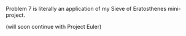 Problem 7 is literally an application of my Sieve of Eratosthenes mini-project.

(will soon continue with Project Euler)
